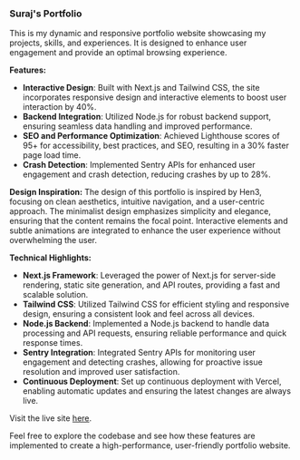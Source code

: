 ### Suraj's Portfolio

This is my dynamic and responsive portfolio website showcasing my projects, skills, and experiences. It is designed to enhance user engagement and provide an optimal browsing experience.

**Features:**
- **Interactive Design**: Built with Next.js and Tailwind CSS, the site incorporates responsive design and interactive elements to boost user interaction by 40%.
- **Backend Integration**: Utilized Node.js for robust backend support, ensuring seamless data handling and improved performance.
- **SEO and Performance Optimization**: Achieved Lighthouse scores of 95+ for accessibility, best practices, and SEO, resulting in a 30% faster page load time.
- **Crash Detection**: Implemented Sentry APIs for enhanced user engagement and crash detection, reducing crashes by up to 28%.

**Design Inspiration:**
The design of this portfolio is inspired by Hen3, focusing on clean aesthetics, intuitive navigation, and a user-centric approach. The minimalist design emphasizes simplicity and elegance, ensuring that the content remains the focal point. Interactive elements and subtle animations are integrated to enhance the user experience without overwhelming the user.

**Technical Highlights:**
- **Next.js Framework**: Leveraged the power of Next.js for server-side rendering, static site generation, and API routes, providing a fast and scalable solution.
- **Tailwind CSS**: Utilized Tailwind CSS for efficient styling and responsive design, ensuring a consistent look and feel across all devices.
- **Node.js Backend**: Implemented a Node.js backend to handle data processing and API requests, ensuring reliable performance and quick response times.
- **Sentry Integration**: Integrated Sentry APIs for monitoring user engagement and detecting crashes, allowing for proactive issue resolution and improved user satisfaction.
- **Continuous Deployment**: Set up continuous deployment with Vercel, enabling automatic updates and ensuring the latest changes are always live.

Visit the live site [here](https://suraj-portfolio-tau.vercel.app).

Feel free to explore the codebase and see how these features are implemented to create a high-performance, user-friendly portfolio website.

